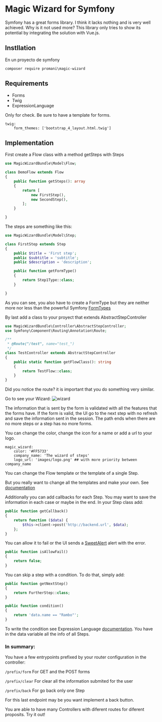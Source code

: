 # Magic Wizard for Symfony
Symfony has a great forms library. 
I think it lacks nothing and is very well achieved. Why is it not used more?
This library only tries to show its potential by integrating the solution with Vue.js.

## Instllation
En un proyecto de symfony
```
composer require promani\magic-wizard
```

## Requirements
- Forms
- Twig
- ExpressionLanguage

Only for check. Be sure to have a template for forms.
```
twig:
    form_themes: ['bootstrap_4_layout.html.twig']
```
## Implementation
First create a Flow class with a method getSteps with Steps
```php
use MagicWizardBundle\Model\Flow;

class DemoFlow extends Flow
{
	public function getSteps(): array
	{
		return [
			new FirstStep(),
			new SecondStep(),
		];
	}

}
```
The steps are something like this:
```php
use MagicWizardBundle\Model\Step;

class FirstStep extends Step
{
	public $title = 'First step';
	public $subtitle = 'subtitle';
	public $description = 'description';

	public function getFormType()
	{
		return Step1Type::class;
	}

}
```
As you can see, you also have to create a FormType but they are neither more nor less than the powerful Symfony [FormTypes](https://symfony.com/doc/current/forms.html)
    
By last add a class to your proyect that extends AbstractStepController
```php
use MagicWizardBundle\Controller\AbstractStepController;
use Symfony\Component\Routing\Annotation\Route;

/**
 * @Route("/test", name="test_")
 */
class TestController extends AbstractStepController
{
	public static function getFlowClass(): string
	{
		return TestFlow::class;
	}
}
```
Did you notice the route? it is important that you do something very similar.

Go to see your Wizard:
![wizard](https://i.ibb.co/BN5GWS9/wizard.png "Logo Title Text 1")

The information that is sent by the form is validated with all the features that the forms have. 
If the form is valid, the UI go to the next step with no refresh and save the information sent in the session. 
The path ends when there are no more steps or a step has no more forms.

You can change the color, change the icon for a name or add a url to your logo. 
```
magic_wizard:
    color: '#FF5733'
    company_name: 'The wizard of steps' 
    logo_url: 'images/logo.png' ## with more priority between company_name
```
You can change the Flow template or the template of a single Step.

But you really want to change all the templates and make your own. See [documentation](https://symfony.com/doc/current/bundles/override.html#templates)

Additionally you can add callbacks for each Step. 
You may want to save the information in each case or maybe in the end. 
In your Step class add:
```php
public function getCallback()
{
    return function ($data) {
        $this->client->post('http://backend.url', $data);
    };
}
```
You can allow it to fail or the UI sends a [SweetAlert](https://sweetalert.js.org/) alert with the error.
```php
public function isAllowFail()
{
    return false;
}
```
You can skip a step with a condition. To do that, simply add:
```php
public function getNextStep()
{
    return FurtherStep::class;
}

public function condition()
{
    return 'data.name == "Rambo"';
}
```

To write the condition see Expression Language [documentation](https://symfony.com/doc/current/components/expression_language.html). 
You have in the data variable all the info of all Steps.

### In summary:
You have a few entrypoints prefixed by your router configuration in the controller:

`/prefix/form` For GET and the POST forms

`/prefix/clear` For clear all the information submited for the user

`/prefix/back` For go back only one Step

For this last endpoint may be you want implement a back button.

You are able to have many Controllers with diferent routes for diferent proposits. Try it out!
